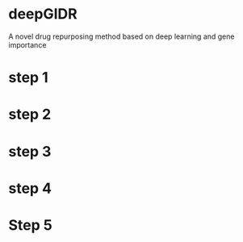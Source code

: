 # deepGIDR
A novel drug repurposing method based on deep learning and gene importance

# step 1
# step 2
# step 3
# step 4
# Step 5
